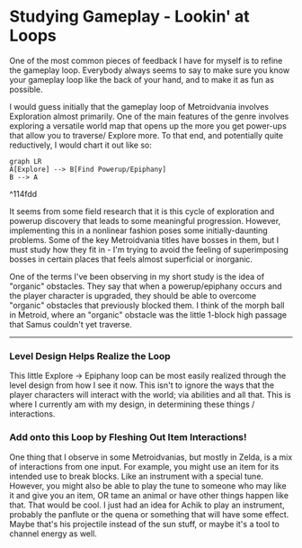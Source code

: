 # Studying Gameplay - Lookin' at Loops
One of the most common pieces of feedback I have for myself is to refine the gameplay loop. Everybody always seems to say to make sure you know your gameplay loop like the back of your hand, and to make it as fun as possible.

I would guess initially that the gameplay loop of Metroidvania involves Exploration almost primarily. One of the main features of the genre involves exploring a versatile world map that opens up the more you get power-ups that allow you to traverse/ Explore more. To that end, and potentially quite reductively, I would chart it out like so:
```mermaid
graph LR
A[Explore] --> B[Find Powerup/Epiphany]
B --> A
```

^114fdd

It seems from some field research that it is this cycle of exploration and powerup discovery that leads to some meaningful progression. However, implementing this in a nonlinear fashion poses some initially-daunting problems. Some of the key Metroidvania titles have bosses in them, but I must study how they fit in - I'm trying to avoid the feeling of superimposing bosses in certain places that feels almost superficial or inorganic.

One of the terms I've been observing in my short study is the idea of "organic" obstacles. They say that when a powerup/epiphany occurs and the player character is upgraded, they should be able to overcome "organic" obstacles that previously blocked them. I think of the morph ball in Metroid, where an "organic" obstacle was the little 1-block high passage that Samus couldn't yet traverse.

---

### Level Design Helps Realize the Loop
This little Explore -> Epiphany loop can be most easily realized through the level design from how I see it now. This isn't to ignore the ways that the player characters will interact with the world; via abilities and all that. This is where I currently am with my design, in determining these things / interactions.

### Add onto this Loop by Fleshing Out Item Interactions!
One thing that I observe in some Metroidvanias, but mostly in Zelda, is a mix of interactions from one input. For example, you might use an item for its intended use to break blocks. Like an instrument with a special tune. However, you might also be able to play the tune to someone who may like it and give you an item, OR tame an animal or have other things happen like that. That would be cool.
	I just had an idea for Achik to play an instrument, probably the panflute or the quena or something that will have some effect. Maybe that's his projectile instead of the sun stuff, or maybe it's a tool to channel energy as well.

